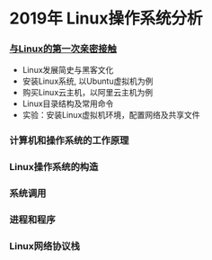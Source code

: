 # 2019年 Linux操作系统分析

### [与Linux的第一次亲密接触](https://github.com/mengning/linuxkernel/raw/master/1与Linux的第一次亲密接触.pdf)

* Linux发展简史与黑客文化 
* 安装Linux系统, 以Ubuntu虚拟机为例
* 购买Linux云主机，以阿里云主机为例
* Linux目录结构及常用命令
* 实验：安装Linux虚拟机环境，配置网络及共享文件

### 计算机和操作系统的工作原理

### Linux操作系统的构造

### 系统调用

### 进程和程序

### Linux网络协议栈
